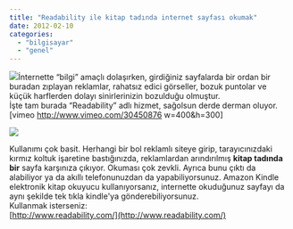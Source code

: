 ```yaml
---
title: "Readability ile kitap tadında internet sayfası okumak"
date: 2012-02-10
categories: 
  - "bilgisayar"
  - "genel"
---
```


[![](/images/array-devices.png)](http://du3itj18e4z0b.cloudfront.net/b516b0/images/array-devices.png)İnternette “bilgi” amaçlı dolaşırken, girdiğiniz sayfalarda bir ordan bir buradan zıplayan reklamlar, rahatsız edici görseller, bozuk puntolar ve küçük harflerden dolayı sinirlerinizin bozulduğu olmuştur.  
İşte tam burada “Readability” adlı hizmet, sağolsun derde derman oluyor.  
\[vimeo http://www.vimeo.com/30450876 w=400&h=300\]  
  
  

[![](/images/logo_chair.png)](http://du3itj18e4z0b.cloudfront.net/b516b0/images/logo_chair.png)

Kullanımı çok basit. Herhangi bir bol reklamlı siteye girip, tarayıcınızdaki kırmız koltuk işaretine bastığınızda, reklamlardan arındırılmış **kitap tadında bir** sayfa karşınıza çıkıyor. Okuması çok zevkli. Ayrıca bunu çıktı da alabiliyor ya da akıllı telefonunuzdan da yapabiliyorsunuz. Amazon Kindle elektronik kitap okuyucu kullanıyorsanız, internette okuduğunuz sayfayı da aynı şekilde tek tıkla kindle'ya gönderebiliyorsunuz.  
Kullanmak isterseniz:  
[http://www.readability.com/](http://www.readability.com/)
